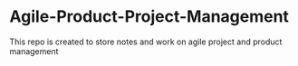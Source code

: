 # Agile-Product-Project-Management
This repo is created to store notes and work on agile project and product management
